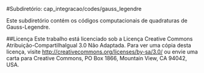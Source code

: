 #Subdiretório: cap_integracao/codes/gauss_legendre

Este subdiretório contém os códigos computacionais de quadraturas de Gauss-Legendre.

##Licença
Este trabalho está licenciado sob a Licença Creative Commons Atribuição-CompartilhaIgual 3.0 Não Adaptada. Para ver uma cópia desta licença, visite http://creativecommons.org/licenses/by-sa/3.0/ ou envie uma carta para Creative Commons, PO Box 1866, Mountain View, CA 94042, USA.
